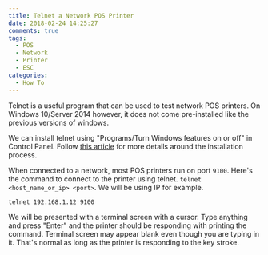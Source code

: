 ```yaml
---
title: Telnet a Network POS Printer
date: 2018-02-24 14:25:27
comments: true
tags:
  - POS
  - Network
  - Printer
  - ESC
categories:
  - How To
---
```


Telnet is a useful program that can be used to test network POS printers. On Windows 10/Server 2014 however, it does not come pre-installed like the previous versions of windows.

We can install telnet using "Programs/Turn Windows features on or off" in Control Panel. Follow [this article](https://www.technipages.com/windows-10-enable-telnet) for more details around the installation process.

When connected to a network, most POS printers run on port `9100`. Here's the command to connect to the printer using telnet. `telnet <host_name_or_ip> <port>`. We will be using IP for example.

```shell
telnet 192.168.1.12 9100

```

We will be presented with a terminal screen with a cursor. Type anything and press "Enter" and the printer should be responding with printing the command. Terminal screen may appear blank even though you are typing in it. That's normal as long as the printer is responding to the key stroke.

